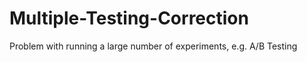 # Multiple-Testing-Correction
Problem with running a  large number of  experiments, e.g. A/B  Testing
